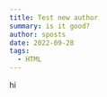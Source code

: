 ```yaml
---
title: Test new author
summary: is it good?
author: sposts
date: 2022-09-28
tags:
  - HTML
---
```

hi